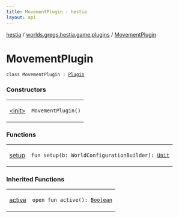 ```yaml
---
title: MovementPlugin - hestia
layout: api
---
```


<div class='api-docs-breadcrumbs'><a href="../../index.html">hestia</a> / <a href="../index.html">worlds.gregs.hestia.game.plugins</a> / <a href="./index.html">MovementPlugin</a></div>

# MovementPlugin

<div class="signature"><code><span class="keyword">class </span><span class="identifier">MovementPlugin</span>&nbsp;<span class="symbol">:</span>&nbsp;<a href="../../worlds.gregs.hestia.game.plugin/-plugin/index.html"><span class="identifier">Plugin</span></a></code></div>

### Constructors

<table class="api-docs-table">
<tbody>
<tr>
<td markdown="1">

<a href="-init-.html">&lt;init&gt;</a>


</td>
<td markdown="1">
<div class="signature"><code><span class="identifier">MovementPlugin</span><span class="symbol">(</span><span class="symbol">)</span></code></div>

</td>
</tr>
</tbody>
</table>

### Functions

<table class="api-docs-table">
<tbody>
<tr>
<td markdown="1">

<a href="setup.html">setup</a>


</td>
<td markdown="1">
<div class="signature"><code><span class="keyword">fun </span><span class="identifier">setup</span><span class="symbol">(</span><span class="parameterName" id="worlds.gregs.hestia.game.plugins.MovementPlugin$setup(com.artemis.WorldConfigurationBuilder)/b">b</span><span class="symbol">:</span>&nbsp;<span class="identifier">WorldConfigurationBuilder</span><span class="symbol">)</span><span class="symbol">: </span><a href="https://kotlinlang.org/api/latest/jvm/stdlib/kotlin/-unit/index.html"><span class="identifier">Unit</span></a></code></div>

</td>
</tr>
</tbody>
</table>

### Inherited Functions

<table class="api-docs-table">
<tbody>
<tr>
<td markdown="1">

<a href="../../worlds.gregs.hestia.game.plugin/-plugin/active.html">active</a>


</td>
<td markdown="1">
<div class="signature"><code><span class="keyword">open</span> <span class="keyword">fun </span><span class="identifier">active</span><span class="symbol">(</span><span class="symbol">)</span><span class="symbol">: </span><a href="https://kotlinlang.org/api/latest/jvm/stdlib/kotlin/-boolean/index.html"><span class="identifier">Boolean</span></a></code></div>

</td>
</tr>
</tbody>
</table>
